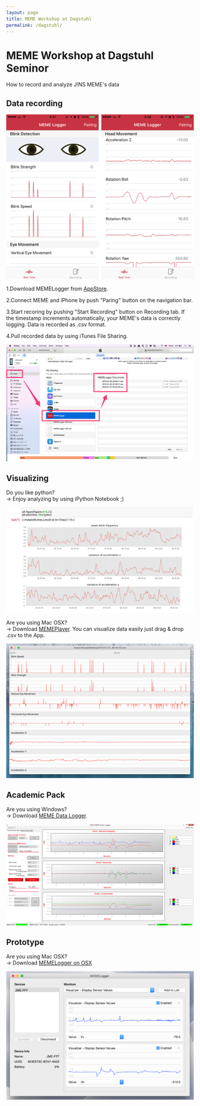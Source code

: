 ```yaml
---
layout: page
title: MEME Workshop at Dagstuhl
permalink: /dagstuhl/
---
```


# MEME Workshop at Dagstuhl Seminor

How to record and analyze J!NS MEME's data

## Data recording

<img src="/assets/img/blog_memelogger_ios_dev_01.png" class="image-on-frame-medium">

1.Download MEMELogger from [AppStore](https://itunes.apple.com/us/app/memelogger/id1073074817?mt=8).

2.Connect MEME and iPhone by push "Paring" button on the navigation bar.

3.Start recoring by pushing "Start Recording" button on Recording tab. If the timestamp increments automatically, your MEME's data is correctly logging. Data is recorded as .csv format.

4.Pull recorded data by using iTunes File Sharing.

<img src="/assets/img/blog_dagstuhl_meme01.png" class="image-on-frame">

## Visualizing

Do you like python?<br>
-> Enjoy analyzing by using iPython Notebook ;)

<img src="/assets/img/blog_dagstuhl_meme02.png" class="image-on-frame">

Are you using Mac OSX?<br>
-> Download [MEMEPlayer](https://dl.dropboxusercontent.com/u/12208857/snd/MEMEPlayer.zip). You can visualize data easily just drag & drop .csv to the App.

<img src="/assets/img/blog_dagstuhl_meme03.png" class="image-on-frame">

## Academic Pack

Are you using Windows?<br>
-> Download [MEME Data Logger](http://xfs.jp/jXBcC).

<img src="/assets/img/blog_dagstuhl_meme04.png" class="image-on-frame">

## Prototype

Are you using Mac OSX?<br>
-> Download [MEMELogger on OSX](https://dl.dropboxusercontent.com/u/12208857/snd/MEMELogger-OSX.zip)

<img src="/assets/img/blog_dagstuhl_meme05.png" class="image-on-frame">
